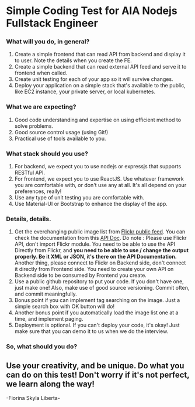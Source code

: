 # Simple Coding Test for AIA Nodejs Fullstack Engineer

### What will you do, in general?

1. Create a simple frontend that can read API from backend and display it to user. Note the details when you create the FE.
2. Create a simple backend that can read external API feed and serve it to frontend when called.
3. Create unit testing for each of your app so it will survive changes.
4. Deploy your application on a simple stack that's available to the public, like EC2 instance, your private server, or local kubernetes.

### What we are expecting?

1. Good code understanding and expertise on using efficient method to solve problems.
2. Good source control usage (using Git!)
3. Practical use of tools available to you.

### What stack should you use?

1. For backend, we expect you to use nodejs or expressjs that supports RESTful API. 
2. For frontend, we expect you to use ReactJS. Use whatever framework you are comfortable with, or don't use any at all. 
   It's all depend on your preferences, really!
3. Use any type of unit testing you are comfortable with.
4. Use Material-UI or Bootstrap to enhance the display of the app.

### Details, details.

1. Get the everchanging public image list from [Flickr public feed](https://api.flickr.com/services/feeds/photos_public.gne). 
   You can check the documentation from this [API Doc](http://www.flickr.com/services/feeds/). Do note : Please use Flickr API, don't import Flickr module. You need to be able      to use the API Directly from Flickr, and **you need to be able to use / change the output properly. Be it XML or JSON, it's there on the API Documentation.** Another thing,      please connect to Flickr on Backend side, don't connect it directly from Frontend side. You need to create your own API on Backend side to be consumed by Frontend you create.
2. Use a public github repository to put your code. If you don't have one, just make one! Also, make use of good source versioning. 
   Commit often, and commit meaningfully.
3. Bonus point if you can implement tag searching on the image. Just a simple search box with OK button will do! 
4. Another bonus point if you automatically load the image list one at a time, and implement paging.
5. Deployment is optional. If you can't deploy your code, it's okay! Just make sure that you can demo it to us when we do the interview.

### So, what should you do?

## Use your creativity, and be unique. Do what you can do on this test! Don't worry if it's not perfect, we learn along the way!

-Fiorina Skyla Liberta-
